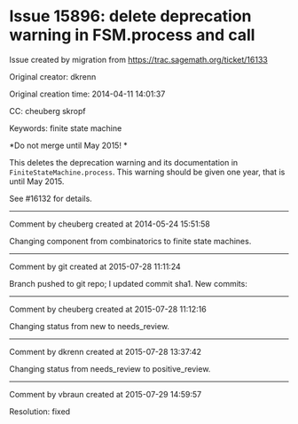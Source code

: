 # Issue 15896: delete deprecation warning in FSM.process and __call__

Issue created by migration from https://trac.sagemath.org/ticket/16133

Original creator: dkrenn

Original creation time: 2014-04-11 14:01:37

CC:  cheuberg skropf

Keywords: finite state machine

*Do not merge until May 2015! *

This deletes the deprecation warning and its documentation in `FiniteStateMachine.process`. This warning should be given one year, that is until May 2015.

See #16132 for details.


---

Comment by cheuberg created at 2014-05-24 15:51:58

Changing component from combinatorics to finite state machines.


---

Comment by git created at 2015-07-28 11:11:24

Branch pushed to git repo; I updated commit sha1. New commits:


---

Comment by cheuberg created at 2015-07-28 11:12:16

Changing status from new to needs_review.


---

Comment by dkrenn created at 2015-07-28 13:37:42

Changing status from needs_review to positive_review.


---

Comment by vbraun created at 2015-07-29 14:59:57

Resolution: fixed
